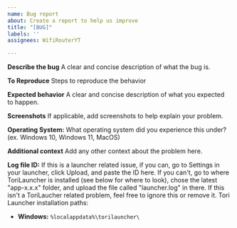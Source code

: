 ```yaml
---
name: Bug report
about: Create a report to help us improve
title: "[BUG]"
labels: ''
assignees: WifiRouterYT

---
```


**Describe the bug**
A clear and concise description of what the bug is.

**To Reproduce**
Steps to reproduce the behavior

**Expected behavior**
A clear and concise description of what you expected to happen.

**Screenshots**
If applicable, add screenshots to help explain your problem.

**Operating System:**
What operating system did you experience this under? (ex. Windows 10, Windows 11, MacOS)

**Additional context**
Add any other context about the problem here.

**Log file ID:**
If this is a launcher related issue, if you can, go to Settings in your launcher, click Upload, and paste the ID here. If you can't, go to where ToriLauncher is installed (see below for where to look), chose the latest "app-x.x.x" folder, and upload the file called "launcher.log" in there. If this isn't a ToriLaucher related problem, feel free to ignore this or remove it.
Tori Launcher installation paths:
* **Windows:** `%localappdata%\torilauncher\`

